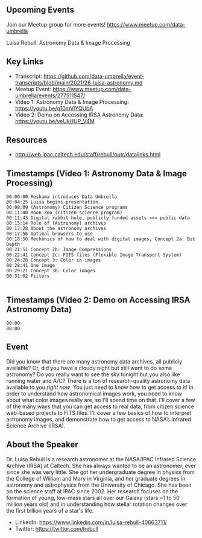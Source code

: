 ## Upcoming Events
Join our Meetup group for more events!
https://www.meetup.com/data-umbrella

Luisa Rebull: Astronomy Data & Image Processing

## Key Links
- Transcript:  https://github.com/data-umbrella/event-transcripts/blob/main/2021/26-luisa-astronomy.md
- Meetup Event:  https://www.meetup.com/data-umbrella/events/277511547/
- Video 1: Astronomy Data & Image Processing: https://youtu.be/q10mVlYQUbA
- Video 2: Demo on Accessing IRSA Astronomy Data: https://youtu.be/veUkHUP_V4M

## Resources
- http://web.ipac.caltech.edu/staff/rebull/outr/datalinks.html

## Timestamps (Video 1: Astronomy Data & Image Processing)
```text
00:00:00 Reshama introduces Data Umbrella
00:04:25 Luisa begins presentation
00:08:09 (Astronomy) Citizen Science programs
00:11:00 Moon Zoo (citizen science program)
00:11:43 Digital rabbit hole, publicly funded assets ==> public data
00:15:14 Role of (Astronomy) archives
00:17:28 About the astronomy archives
00:17:56 Optimal browsers to use
00:18:50 Mechanics of how to deal with digital images, Concept 2a: Bit Depth
00:21:51 Concept 2b: Image Compressions
00:22:41 Concept 2c: FITS files (Flexible Image Transport System)
00:24:28 Concept 3: Color in images
00:28:41 One image
00:29:21 Concept 3b: Color images
00:31:02 Filters
 
```

## Timestamps (Video 2: Demo on Accessing IRSA Astronomy Data)
```text
00:00  
00:00   
```

## Event
Did you know that there are many astronomy data archives, all publicly available? Or, did you have a cloudy night but still want to do some astronomy? Do you really want to see the sky tonight but you also like running water and A/C? There is a ton of research-quality astronomy data available to you *right now*. You just need to know how to get access to it! In order to understand how astronomical images work, you need to know about what color images really are, so I'll spend time on that. I'll cover a few of the many ways that you can get access to real data, from citizen science web-based projects to FITS files. I’ll cover a few basics of how to interpret astronomy images, and demonstrate how to get access to NASA’s Infrared Science Archive (IRSA).

## About the Speaker
Dr. Luisa Rebull is a research astronomer at the NASA/IPAC Infrared Science Archive (IRSA) at Caltech. She has always wanted to be an astronomer, ever since she was very little. She got her undergraduate degree in physics from the College of William and Mary in Virginia, and her graduate degrees in astronomy and astrophysics from the University of Chicago. She has been on the science staff at IPAC since 2002. Her research focuses on the formation of young, low-mass stars all over our Galaxy (stars ~1 to 50 million years old) and in understanding how stellar rotation changes over the first billion years of a star's life.

- LinkedIn: https://www.linkedin.com/in/luisa-rebull-40663711/
- Twitter: https://twitter.com/lrebull
